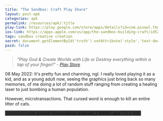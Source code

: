 ```yaml
---
title: "The Sandbox: Craft Play Share"
layout: post-apk
categories: apk
permalink: /resources/apk/:title
play-link: https://play.google.com/store/apps/details?id=com.pixowl.thesandbox.android
ios-link: https://apps.apple.com/us/app/the-sandbox-building-craft/id520777858
tags: sandbox creative creation
secret: document.getElementById('truth').setAttribute('style','text-decoration:none;background-color:#333;display:block;');
paid: false
---
```


> _"Play God & Create Worlds with Life or Destroy everything within a tap of your finger!" - <a href="https://play.google.com/store/apps/details?id=com.pixowl.thesandbox.android" target="_blank">Play Store</a>_

<span class="timestamp">08 May 2022:</span> It's pretty fun and charming, ngl. I really loved playing it as a kid, and as a young adult now, seeing the graphics just bring back so many memories, of me doing a lot of random stuff ranging from creating a healing laser to just bombing a human population. 

However, microtransactions. That cursed word is enough to kill an entire litter of cats.

<div class="text-center">
    <a class="btn btn-dark btn-block w-100" onclick='apk("com.pixowl.thesandbox.android_1.99981.apk")' style="text-decoration: none; background-color: #333;"> Download <b>com.pixowl.thesandbox.android_1.99981.apk</b> (75.2 MB)</a><br>
    <a id="truth" class="btn btn-dark btn-block w-100" onclick='apk("com.pixowl.thesandbox.android_1.99981-unlimited-mana.apk")' target="_blank" style="text-decoration: none; background-color: #333; display: none"> Download <b>com.pixowl.thesandbox.android_1.99981-unlimited-mana.apk</b> (65.3 MB)</a>
</div>
